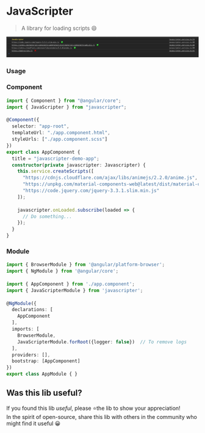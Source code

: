# JavaScripter

> A library for loading scripts 😄

![](projects/javascripter/screen-shot.png)

### Usage

### Component

```ts
import { Component } from "@angular/core";
import { JavaScripter } from "javascripter";

@Component({
  selector: "app-root",
  templateUrl: "./app.component.html",
  styleUrls: ["./app.component.scss"]
})
export class AppComponent {
  title = "javascripter-demo-app";
  constructor(private javascripter: Javascripter) {
    this.service.createScripts([
      "https://cdnjs.cloudflare.com/ajax/libs/animejs/2.2.0/anime.js",
      "https://unpkg.com/material-components-web@latest/dist/material-components-web.min.js",
      "https://code.jquery.com/jquery-3.3.1.slim.min.js"
    ]);

    javascripter.onLoaded.subscribe(loaded => {
      // Do something...
    });
  }
}
```


### Module

```ts
import { BrowserModule } from '@angular/platform-browser';
import { NgModule } from '@angular/core';

import { AppComponent } from './app.component';
import { JavaScripterModule } from 'javascripter';

@NgModule({
  declarations: [
    AppComponent
  ],
  imports: [
    BrowserModule,
    JavaScripterModule.forRoot({logger: false})  // To remove logs
  ],
  providers: [],
  bootstrap: [AppComponent]
})
export class AppModule { }
```

## Was this lib useful?

If you found this lib _useful_,
please ⭐️the lib to show your appreciation!
<br>
In the spirit of open-source, share this lib with others in the community who might find it useful 😀
